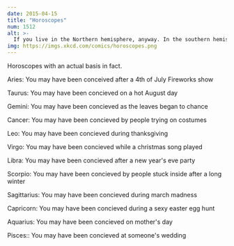 ```yaml
---
date: 2015-04-15
title: "Horoscopes"
num: 1512
alt: >-
  If you live in the Northern hemisphere, anyway. In the southern hemisphere, due to the coriolis effect, babies are born nine months BEFORE they're conceived.
img: https://imgs.xkcd.com/comics/horoscopes.png
---
```

Horoscopes with an actual basis in fact.

Aries: You may have been conceived after a 4th of July Fireworks show

Taurus: You may have been concieved on a hot August day

Gemini: You may have been concieved as the leaves began to chance

Cancer: You may have been concieved by people trying on costumes

Leo: You may have been concieved during thanksgiving

Virgo: You may have been concieved while a christmas song played

Libra: You may have been concieved after a new year's eve party

Scorpio: You may have been concieved by people stuck inside after a long winter

Sagittarius: You may have been concieved during march madness

Capricorn: You may have been concieved during a sexy easter egg hunt

Aquarius: You may have been concieved on mother's day

Pisces:: You may have been concieved at someone's wedding

